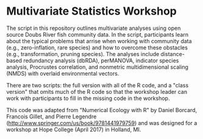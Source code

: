 # Multivariate Statistics Workshop

The script in this repository outlines multivariate analyses using open source Doubs River fish community data. In the script, participants learn about the typical problems that arrise when working with community data (e.g., zero-inflation, rare species) and how to overcome these obstacles (e.g., transformation, pruning species). The analyses include distance-based redundancy analysis (dbRDA), perMANOVA, indicator species analysis, Procrustes correlation, and nonmetric multidimensional scaling (NMDS) with overlaid environmental vectors. 

There are two scripts: the full version with all of the R code, and a "class version" that omits much of the R code so that the workshop leader can work with participants to fill in the missing code in the workshop.

This code was adapted from "Numerical Ecology with R" by Daniel Borcard, Francois Gillet, and Pierre Legendre (http://www.springer.com/us/book/9781441979759) and was designed for a workshop at Hope College (April 2017) in Holland, MI.
